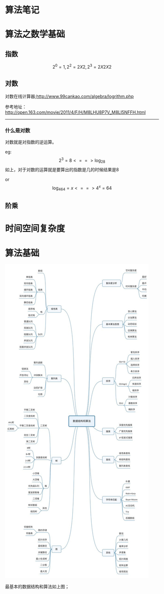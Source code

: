 #                                                   算法笔记

# 算法之数学基础

## 指数

$$
2^0=1, 2^2=2X2 , 2^3=2X2X2
$$



## 对数

对数在线计算器;http://www.99cankao.com/algebra/logrithm.php

参考地址：http://open.163.com/movie/2011/4/F/H/M8LHU8P7V_M8LI5NFFH.html

------

### 什么是对数

对数就是对指数的逆运算。

eg: 
$$
2^3=8    <==> \log_28 
$$
如上，对于对数的运算就是要算出的指数是几的时候结果是8

or
$$
\log_464=x  <==> 4^x=64
$$



## 阶乘



# 时间空间复杂度

# 算法基础

![img](https://raw.githubusercontent.com/zhaodahan/zhao_Note/master/wiki_img/%E7%AE%97%E6%B3%95.jpg)

最基本的数据结构和算法如上图；

